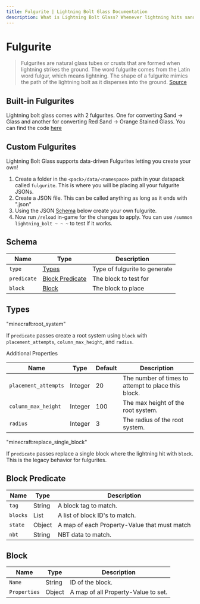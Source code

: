 ```yaml
---
title: Fulgurite | Lightning Bolt Glass Documentation
description: What is Lightning Bolt Glass? Whenever lightning hits sand it turns into glass.
---
```


# Fulgurite

> Fulgurites are natural glass tubes or crusts that are formed when lightning strikes the ground. The word fulgurite comes from the Latin word fulgur, which means lightning. The shape of a fulgurite mimics the path of the lightning bolt as it disperses into the ground.
> [Source](https://geology.utah.gov/map-pub/survey-notes/glad-you-asked/what-are-fulgurites-and-where-can-they-be-found/)

## Built-in Fulgurites

Lightning bolt glass comes with 2 fulgurites. One for converting Sand -> Glass and another for converting Red Sand -> Orange Stained Glass. You can find the code [here](https://github.com/legopitstop/Fabric/tree/main/Lightning_Bolt_Glass/src/main/resources/data/lightning_glass/fulgurite)

## Custom Fulgurites

Lightning Bolt Glass supports data-driven Fulgurites letting you create your own!

1. Create a folder in the `<pack>/data/<namespace>` path in your datapack called `fulgurite`. This is where you will be placing all your fulgurite JSONs.
1. Create a JSON file. This can be called anything as long as it ends with ".json"
1. Using the JSON [Schema](#schema) below create your own fulgurite.
1. Now run `/reload` in-game for the changes to apply. You can use `/summon lightning_bolt ~ ~ ~` to test if it works.

## Schema

| Name        | Type                                | Description                   |
| ----------- | ----------------------------------- | ----------------------------- |
| `type`      | [Types](#types)                     | Type of fulgurite to generate |
| `predicate` | [Block Predicate](#block-predicate) | The block to test for         |
| `block`     | [Block](#block)                     | The block to place            |

## Types

"minecraft:root_system"

If `predicate` passes create a root system using `block` with `placement_attempts`, `column_max_height`, and `radius`.

Additional Properties

| Name                 | Type    | Default | Description                                         |
| -------------------- | ------- | ------- | --------------------------------------------------- |
| `placement_attempts` | Integer | 20      | The number of times to attempt to place this block. |
| `column_max_height`  | Integer | 100     | The max height of the root system.                  |
| `radius`             | Integer | 3       | The radius of the root system.                      |

"minecraft:replace_single_block"

If `predicate` passes replace a single block where the lightning hit with `block`. This is the legacy behavior for fulgurites.

## Block Predicate

| Name     | Type   | Description                                  |
| -------- | ------ | -------------------------------------------- |
| `tag`    | String | A block tag to match.                        |
| `blocks` | List   | A list of block ID's to match.               |
| `state`  | Object | A map of each Property-Value that must match |
| `nbt`    | String | NBT data to match.                           |

## Block

| Name         | Type   | Description                         |
| ------------ | ------ | ----------------------------------- |
| `Name`       | String | ID of the block.                    |
| `Properties` | Object | A map of all Property-Value to set. |
